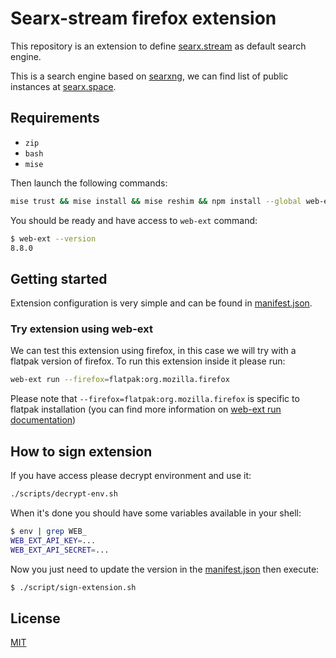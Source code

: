 # Searx-stream firefox extension

This repository is an extension to define [searx.stream](https://searx.stream/)
as default search engine.

This is a search engine based on [searxng](https://github.com/searxng/searxng),
we can find list of public instances at [searx.space](https://searx.space/).

## Requirements

- `zip`
- `bash`
- `mise`

Then launch the following commands:

```sh
mise trust && mise install && mise reshim && npm install --global web-ext@8.8.0
```

You should be ready and have access to `web-ext` command:

```sh
$ web-ext --version
8.8.0
```

## Getting started

Extension configuration is very simple and can be found in
[manifest.json](./manifest.json).

### Try extension using web-ext

We can test this extension using firefox, in this case we will try with a
flatpak version of firefox. To run this extension inside it please run:

```sh
web-ext run --firefox=flatpak:org.mozilla.firefox
```

Please note that `--firefox=flatpak:org.mozilla.firefox` is specific to flatpak
installation (you can find more information on
[web-ext run documentation](https://extensionworkshop.com/documentation/develop/web-ext-command-reference/#web-ext-run))

## How to sign extension

If you have access please decrypt environment and use it:

```sh
./scripts/decrypt-env.sh
```

When it's done you should have some variables available in your shell:

```sh
$ env | grep WEB_
WEB_EXT_API_KEY=...
WEB_EXT_API_SECRET=...
```

Now you just need to update the version in the [manifest.json](./manifest.json)
then execute:

```sh
$ ./script/sign-extension.sh
```

## License

[MIT](./LICENSE)
